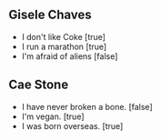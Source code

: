 ## Gisele Chaves

- I don't like Coke [true]
- I run a marathon [true]
- I'm afraid of aliens [false]

## Cae Stone

- I have never broken a bone. [false]
- I'm vegan. [true]
- I was born overseas. [true]

